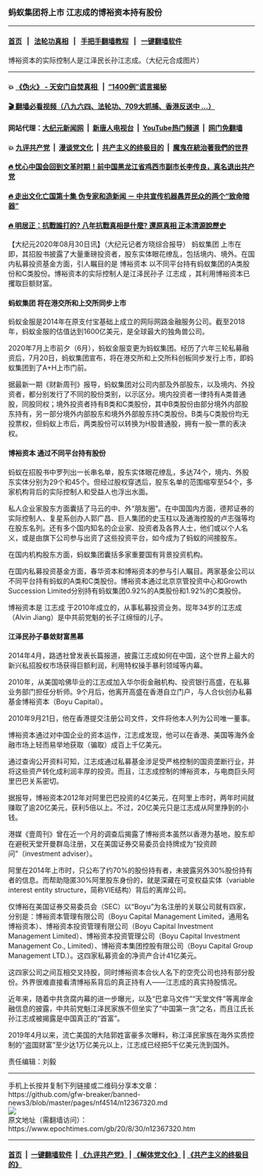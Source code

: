 ### 蚂蚁集团将上市 江志成的博裕资本持有股份
------------------------

#### [首页](https://github.com/gfw-breaker/banned-news3/blob/master/README.md) &nbsp;&nbsp;|&nbsp;&nbsp; [法轮功真相](https://github.com/begood0513/basic/blob/master/README.md)  &nbsp;&nbsp;|&nbsp;&nbsp; [手把手翻墙教程](https://github.com/gfw-breaker/guides/wiki)  &nbsp;&nbsp;|&nbsp;&nbsp; [一键翻墙软件](https://github.com/gfw-breaker/nogfw/blob/master/README.md)  



<div><img alt="" class="attachment-djy_600_400 size-djy_600_400 wp-post-image" src="https://i.epochtimes.com/assets/uploads/2019/01/20190118-HUAMING-HONGKONG-02.jpg"/>
<div class="caption">
 博裕资本的实际控制人是江泽民长孙江志成。（大纪元合成图片）
</div></div><hr/>

#### 💥 [《伪火》 - 天安门自焚真相 ](http://141.164.51.119:10000/videos/blog/weihuo.html)&nbsp; |&nbsp; [“1400例”谎言揭秘  ](http://141.164.51.119:10000/videos/blog/jiexi1400.html)

#### [ 🎬  翻墙必看视频（八九六四、法轮功、709大抓捕、香港反送中 ...）](https://github.com/gfw-breaker/links/blob/master/banned.md)

#### 网站代理：[大纪元新闻网](http://167.172.10.89:10080/gb/) &nbsp;|&nbsp; [新唐人电视台](http://167.172.10.89:8808/gb/)  &nbsp;|&nbsp; [YouTube热门频道](http://158.247.203.241/youtube.html) &nbsp;|&nbsp; [网门免翻墙](http://158.247.203.241:11000/show.aspx?name=ogHome)

#### 💥 [九评共产党](http://141.164.51.119:10000/videos/res/jiuping/)&nbsp; |&nbsp; [漫谈党文化](http://141.164.51.119:10000/videos/res/mtdwh/)&nbsp; |&nbsp; [共产主义的终极目的](http://141.164.51.119:10000/videos/res/zjmd/)&nbsp; |&nbsp; [魔鬼在統治著我們的世界](http://141.164.51.119:10000/videos/res/TheSpecter/)  

#### [ 🔥  忧心中国会回到文革时期！前中国黑龙江省鸡西市副市长李传良，真名退出共产党](http://141.164.51.119:10000/videos/news/quit01.html)

#### [ 🔥  走出文化亡国第十集 伪专家和造新闻 － 中共宣传机器愚弄民众的两个“致命暗器”](http://141.164.51.119:10000/videos/news/../res/zcwhwg/index.html)

#### [ 🔥  明居正：抗戰誰打的? 八年抗戰真相是什麼? 還原真相 正本清源說歷史](http://141.164.51.119:10000/videos/news/mjz01.html)

<div><p>
 【大纪元2020年08月30日讯】（大纪元记者方晓综合报导）
 <ok href="https://www.epochtimes.com/gb/tag/%E8%9A%82%E8%9A%81%E9%9B%86%E5%9B%A2.html">
  蚂蚁集团
 </ok>
 上市在即，其招股书披露了大量重磅投资者，股东实体眼花缭乱，包括境内、境外。在国内私募投资基金方面，引人瞩目的是
 <ok href="https://www.epochtimes.com/gb/tag/%E5%8D%9A%E8%A3%95%E8%B5%84%E6%9C%AC.html">
  博裕资本
 </ok>
 以不同平台持有蚂蚁集团的A类股份和C类股份。博裕资本的实际控制人是江泽民孙子
 <ok href="https://www.epochtimes.com/gb/tag/%E6%B1%9F%E5%BF%97%E6%88%90.html">
  江志成
 </ok>
 ，其利用博裕资本已攫取巨额财富。
</p>
<h4>
 <ok href="https://www.epochtimes.com/gb/tag/%E8%9A%82%E8%9A%81%E9%9B%86%E5%9B%A2.html">
  蚂蚁集团
 </ok>
 将在港交所和上交所同步上市
</h4>
<p>
 蚂蚁金服是2014年在原支付宝基础上成立的网际网路金融服务公司。截至2018年，蚂蚁金服的估值达到1600亿美元，是全球最大的独角兽公司。
</p>
<p>
 2020年7月上市前夕（6月），蚂蚁金服变更为蚂蚁集团。经历了六年三轮私募融资后，7月20日，蚂蚁集团宣布，将在港交所和上交所科创板同步发行上市，即蚂蚁集团到了A+H上市门前。
</p>
<p>
 据最新一期《财新周刊》报导，蚂蚁集团对公司内部及外部股东，以及境内、外投资者，都分别发行了不同的股份类别，以示区分。境内投资者一律持有A类普通股，同股同权；境外投资者持有B类和C类股份，其中B类股份由部分境外内部股东持有，另一部分境外内部股东和境外外部股东持C类股份。B类与C类股份均无投票权，但蚂蚁上市后，两类股份可以转换为H股普通股，拥有一股一票的表决权。
</p>
<h4>
 <ok href="https://www.epochtimes.com/gb/tag/%E5%8D%9A%E8%A3%95%E8%B5%84%E6%9C%AC.html">
  博裕资本
 </ok>
 通过不同平台持有股份
</h4>
<p>
 蚂蚁在招股书中罗列出一长串名单，股东实体眼花缭乱，多达74个，境内、外股东实体分别为29个和45个。但经过股权穿透后，股东名单的范围缩窄至54个，多家机构背后的实际控制人和受益人也浮出水面。
</p>
<p>
 私人企业家股东方面囊括了马云的中、外“朋友圈”。在中国国内方面，德邦证券的实际控制人、复星系创办人郭广昌、巨人集团的史玉柱以及通海控股的卢志强等均在股东名列。还有多个国内知名的企业家、投资者及各界人士，他们或以个人名义，或是由旗下公司参与出资了这些投资平台，如今成为了蚂蚁的间接股东。
</p>
<p>
 在国内机构股东方面，蚂蚁集团囊括多家重要国有背景投资机构。
</p>
<p>
 在国内私募投资基金方面，春华资本和博裕资本的参与引人瞩目。两家基金公司以不同平台持有蚂蚁的A类和C类股份。博裕资本通过北京京管投资中心和Growth Succession Limited分别持有蚂蚁集团0.92%的A类股份和1.92%的C类股份。
</p>
<p>
 博裕资本是
 <ok href="https://www.epochtimes.com/gb/tag/%E6%B1%9F%E5%BF%97%E6%88%90.html">
  江志成
 </ok>
 于2010年成立的，从事私募投资业务。现年34岁的江志成（Alvin Jiang）是中共前党魁的长子江绵恒的儿子。
</p>
<h4>
 江泽民孙子暴敛财富黑幕
</h4>
<p>
 2014年4月，路透社曾发表长篇报道，披露江志成如何在中国，这个世界上最大的新兴私招股权市场获得巨额利润，利用特权操手暴利领域等内幕。
</p>
<p>
 2010年，从美国哈佛毕业的江志成加入华尔街金融机构、投资银行高盛，在私募业务部门担任分析师。9个月后，他离开高盛在香港自立门户，与人合伙创办私募基金博裕资本（Boyu Capital）。
</p>
<p>
 2010年9月21日，他在香港提交注册公司文件，文件将他本人列为公司唯一董事。
</p>
<p>
 博裕资本通过对中国企业的资本运作，江志成发现，他可以在香港、美国等海外金融市场上轻而易举地获取（骗取）成百上千亿美元。
</p>
<p>
 通过查询公开资料可知，江志成通过私募基金涉足受严格控制的国资垄断行业，并将这些资产转化成利润丰厚的投资。而且，江志成控制的博裕资本，与电商巨头阿里巴巴关系密切。
</p>
<p>
 据报导，博裕资本2012年对阿里巴巴投资的4亿美元，在阿里上市时，两年时间就赚取了逾20亿美元，获利5倍以上。不过，20亿美元只是江志成从阿里挣到的小钱。
</p>
<p>
 港媒《壹周刊》曾在近一个月的调查后揭露了博裕资本虽然以香港为基地，股东却在避税天堂开曼群岛注册，又在美国证券交易委员会持牌成为“投资顾问”（investment adviser）。
</p>
<p>
 阿里在2014年上市时，只公布了约70%的股份持有者，未披露另外30%股份持有者的信息。而帮助隐匿30%阿里股东身份的，就是深藏在可变权益实体（variable interest entity structure，简称VIE结构）背后的离岸公司。
</p>
<p>
 仅博裕在美国证券交易委员会（SEC）以“Boyu”为名注册的关联公司就有四家，分别是：博裕资本管理有限公司（Boyu Capital Management Limited，通用名博裕资本）、博裕资本投资管理有限公司（Boyu Capital Investment Management Limited）、博裕资本投资管理公司（Boyu Capital Investment Management Co., Limited）、博裕资本集团控股有限公司（Boyu Capital Group Management LTD.）。这四家私募资金的净资产合计41亿美元。
</p>
<p>
 这四家公司之间互相交叉持股，同时博裕资本合伙人名下的空壳公司也持有部分股份。外界很难直接看清博裕系背后的真正持有人——江志成的真实持股情况。
</p>
<p>
 近年来，随着中共贪腐内幕的进一步曝光，以及“巴拿马文件”“天堂文件”等离岸金融信息的披露，中共前党魁江泽民家族不但坐实了“中国第一贪”之名，而且江氏长孙江志成被揭露是中国真正的“首富”。
</p>
<p>
 2019年4月以来，流亡美国的大陆郭姓富豪多次曝料，称江泽民家族在海外实质控制的“盗国财富”至少达1万亿美元以上，江志成已经把5千亿美元洗到国外。
</p>
<p>
 责任编辑：刘毅
</p>
</div>
<hr/>
手机上长按并复制下列链接或二维码分享本文章：<br/>
https://github.com/gfw-breaker/banned-news3/blob/master/pages/nf4514/n12367320.md <br/>
<a href='https://github.com/gfw-breaker/banned-news3/blob/master/pages/nf4514/n12367320.md'><img src='https://github.com/gfw-breaker/banned-news3/blob/master/pages/nf4514/n12367320.md.png'/></a> <br/>
原文地址（需翻墙访问）：https://www.epochtimes.com/gb/20/8/30/n12367320.htm


------------------------
#### [首页](https://github.com/gfw-breaker/banned-news3/blob/master/README.md) &nbsp;|&nbsp; [一键翻墙软件](https://github.com/gfw-breaker/nogfw/blob/master/README.md) &nbsp;| [《九评共产党》](https://github.com/gfw-breaker/9ping.md/blob/master/README.md#九评之一评共产党是什么) | [《解体党文化》](https://github.com/gfw-breaker/jtdwh.md/blob/master/README.md) | [《共产主义的终极目的》](https://github.com/gfw-breaker/gczydzjmd.md/blob/master/README.md)


<img src='http://gfw-breaker.win/banned-news3/pages/nf4514/n12367320.md' width='0px' height='0px'/>